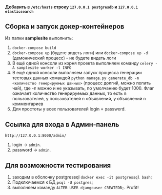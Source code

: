 #### Добавить в `/etc/hosts` строку `127.0.0.1 postgresdb` и `127.0.0.1 elasticsearch`

## Сборка и запуск докер-контейнеров
Из папки **samplesite** выполнить:
1. `docker-compose build`
2. `docker-compose up` (будете видеть логи) или `docker-compose up -d` (демонический процесс) - не будете видеть логи
3. В ещё одной консоли из корня проекта выполняем команду `celery -A samplesite worker -l INFO`
4. В ещё одной консоли выполняем запуск процесса генерации тестовых данных командой 
   `python manage.py generate_db -n <количество генерируемых данных>` (процесс долгий, можно попить чай), где -n можно 
   и не указывать, по умолчанию будет 1000. Флаг означает количество 
   генерируемых данных, то есть n пользователей, у пользователей n объявлений, у объявлений n комментариев
5. Для простоты у всех пользователей login = password. 

## Ссылка для входа в Админ-панель
`http://127.0.0.1:8000/admin/`
1. login -> `admin`.
2. password -> `admin`.

## Для возможности тестирования
1. заходим в оболочку postgressql `docker exec -it postgressql bash`;
2. Подключаемся к БД `psql -U postgres`;
3. выполняем команду `ALTER USER djangouser CREATEDB;`.
Profit!

